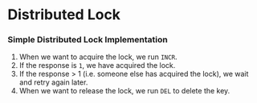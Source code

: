 # Distributed Lock

### Simple Distributed Lock Implementation
1. When we want to acquire the lock, we run `INCR`.
2. If the response is `1`, we have acquired the lock.
3. If the response > 1 (i.e. someone else has acquired the lock), we wait and retry again later.
4. When we want to release the lock, we run `DEL` to delete the key.